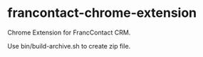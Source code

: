 # francontact-chrome-extension
Chrome Extension for FrancContact CRM.

Use bin/build-archive.sh to create zip file.
